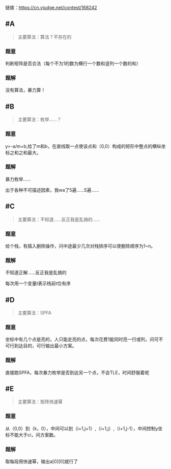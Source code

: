 链接：https://cn.vjudge.net/contest/168242


## #A

> 主要算法：算法？不存在的

### 题意

判断矩阵是否合法（每个不为1的数为横行一个数和竖列一个数的和）

### 题解

没有算法，暴力算！

## #B
> 主要算法：枚举……？

### 题意

y=-a/m+b,给了m和b，在直线取一点使该点和（0,0）构成的矩形中整点的横纵坐标之和之和最大。

### 题解

暴力枚举……

出于各种不可描述因素，我wa了5遍……5遍……

## #C

> 主要算法：不知道……反正我是乱搞的……

### 题意

给个栈，有插入删除操作，问中途最少几次对栈排序可以使删除顺序为1~n。

### 题解

不知道正解……反正我是乱搞的

每次用一个变量t表示栈前t位有序

## #D

> 主要算法：SPFA

### 题意

坐标中有几个点是亮的，人只能走亮的点，每次花费1能同时亮一行或列，问可不可行到达目的，可行输出最小方案。

### 题解

直接跑SPFA，每次暴力枚举是否到达另一个点，不会TLE，时间舒服着呢

## #E

> 主要算法：矩阵快速幂

### 题意

从（0,0）到（k，0），中间可以到（i+1,j+1）,（i+1,j）,（i+1,j-1），中间控制y坐标不能大于ci，问方案数。

### 题解

取每段用快速幂，输出a[0][0]就行了

